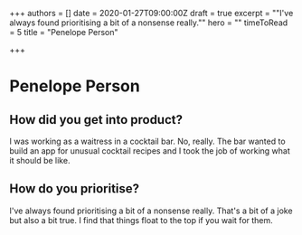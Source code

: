 +++
authors = []
date = 2020-01-27T09:00:00Z
draft = true
excerpt = "\"I've always found prioritising a bit of a nonsense really.\""
hero = ""
timeToRead = 5
title = "Penelope Person"

+++
# Penelope Person

## How did you get into product?

I was working as a waitress in a cocktail bar. No, really. The bar wanted to build an app for unusual cocktail recipes and I took the job of working what it should be like. 

## How do you prioritise?

I've always found prioritising a bit of a nonsense really. That's a bit of a joke but also a bit true. I find that things float to the top if you wait for them. 